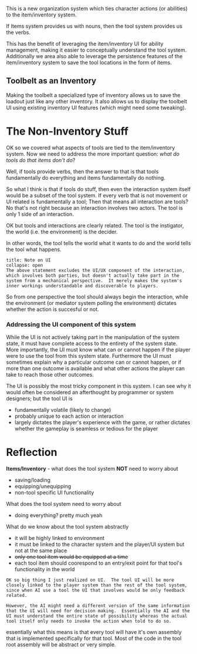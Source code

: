 This is a new organization system which ties character actions (or abilities) to the item/inventory system. 

If Items system provides us with nouns, then the tool system provides us the verbs.  

This has the benefit of leveraging the item/inventory UI for ability management, making it easier to conceptually understand the tool system.   Additionally we area also able to leverage the persistence features of the item/inventory system to save the tool locations in the form of items.  

## Toolbelt as an Inventory
Making the toolbelt a specialized type of inventory allows us to save the loadout just like any other inventory.  It also allows us to display the toolbelt UI using existing inventory UI features (which might need some tweaking).

# The Non-Inventory Stuff
OK so we covered what aspects of tools are tied to the item/inventory system.  Now we need to address the more important question: *what do tools do that items don't do*?

Well, if tools provide verbs, then the answer to that is that tools fundamentally do everything and items fundamentally do nothing.

So what I think is that if tools do stuff, then even the interaction system itself would be a subset of the tool system.  If every verb that is not movement or UI related is fundamentally a tool;  Then that means all interaction are tools?  No that's not right because an interaction involves two actors.  The tool is only 1 side of an interaction.  

OK but tools and interactions are clearly related.  The tool is the instigator, the world (i.e. the environment) is the decider.  

In other words, the tool tells the world what it wants to do and the world tells the tool what happens.  
```ad-note
title: Note on UI
collapse: open
The above statement excludes the UI/UX component of the interaction, which involves both parties, but doesn't actually take part in the system from a mechanical perspective.  It merely makes the system's inner workings understandable and discoverable to players.
```

So from one perspective the tool should always begin the interaction, while the environment (or mediator system polling the environment) dictates whether the action is succesful or not.

### Addressing the UI component of this system
While the UI is not actively taking part in the manipulation of the system state, it must have complete access to the entirety of the system state.  More importantly, the UI must know what can or cannot happen if the player were to use the tool from this system state.  Furthermore the UI must sometimes explain why a particular outcome can or cannot happen, or if more than one outcome is available and what other actions the player can take to reach those other outcomes.

The UI is possibly the most tricky component in this system.  I can see why it would often be considered an afterthought by programmer or system designers; but the tool UI is 
- fundamentally volatile (likely to change)
- probably unique to each action or interaction
- largely dictates the player's experience with the game, or rather dictates whether the gameplay is seamless or tedious for the player

# Reflection

**Items/Inventory** - what does the tool system **NOT** need to worry about
- saving/loading
- equipping/unequipping
- non-tool specific UI functionality

What does the tool system need to worry about
- doing everything? pretty much yeah

What do we know about the tool system abstractly
- it will be highly linked to environment
- it must be linked to the character system and the player/UI system but not at the same place
- ~~only one tool item would be equipped at a time~~
- each tool item should coorespond to an entry/exit point for that tool's functionality in the world

```ad-important
OK so big thing I just realized on UI.  The tool UI will be more closely linked to the player system than the rest of the tool system, since when AI use a tool the UI that involves would be only feedback related.  

However, the AI might need a different version of the same information that the UI will need for decision making.  Essentially the AI and the UI must understand the entire state of possibility whereas the actual tool itself only needs to invoke the action when told to do so. 
```

essentially what this means is that every tool will have it's own assembly that is implemented specifically for that tool.  Most of the code in the tool root assembly will be abstract or very simple.

